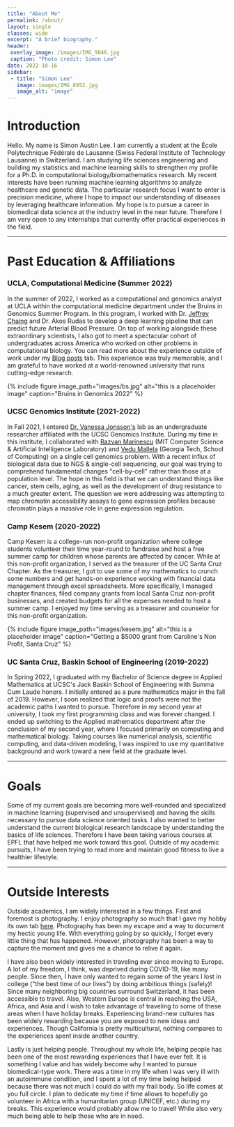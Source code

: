 ```yaml
---
title: "About Me"
permalink: /about/
layout: single
classes: wide
excerpt: "A brief biography."
header:
 overlay_image: /images/IMG_9046.jpg
 caption: "Photo credit: Simon Lee"
date: 2022-10-16
sidebar:
 - title: "Simon Lee"
   image: images/IMG_8952.jpg
   image_alt: "image"
---
```


# Introduction
 
Hello. My name is Simon Austin Lee. I am currently a student at the École Polytechnique Fédérale de Lausanne (Swiss Federal Institute of Technology Lausanne) in Switzerland. I am studying life sciences engineering and building my statistics and machine learning skills to strengthen my profile for a Ph.D. in computational biology/biomathematics research. My recent interests have been running machine learning algorithms to analyze healthcare and genetic data. The particular research focus I want to enter is precision medicine, where I hope to impact our understanding of diseases by leveraging healthcare information. My hope is to pursue a career in biomedical data science at the industry level in the near future. Therefore I am very open to any internships that currently offer practical experiences in the field.
 
---
 
# Past Education & Affiliations
 
### UCLA, Computational Medicine (Summer 2022)
 
In the summer of 2022, I worked as a computational and genomics analyst at UCLA within the computational medicine department under the Bruins in Genomics Summer Program. In this program, I worked with Dr. [Jeffrey Chaing](https://compmed.ucla.edu/member/chiang-phd) and Dr. Ákos Rudas to develop a deep learning pipeline that can predict future Arterial Blood Pressure. On top of working alongside these extraordinary scientists, I also got to meet a spectacular cohort of undergraduates across America who worked on other problems in computational biology. You can read more about the experience outside of work under my [Blog posts](https://simonlee711.github.io/blog/) tab. This experience was truly memorable, and I am grateful to have worked at a world-renowned university that runs cutting-edge research.
 
{% include figure image_path="images/bs.jpg" alt="this is a placeholder image" caption="Bruins in Genomics 2022" %}
 
### UCSC Genomics Institute (2021-2022)
 
In Fall 2021, I entered [Dr. Vanessa Jonsson's](https://jonssonlab.com/) lab as an undergraduate researcher affiliated with the UCSC Genomics Institute. During my time in this institute, I collaborated with [Razvan Marinescu](http://www.mit.edu/~razvan/) (MIT Computer Science & Artificial Intelligence Laboratory) and [Vedu Mallela](https://people.csail.mit.edu/vmallela/) (Georgia Tech, School of Computing) on a single cell genomics problem. With a recent influx of biological data due to NGS & single-cell sequencing, our goal was trying to comprehend fundamental changes "cell-by-cell" rather than those at a population level. The hope in this field is that we can understand things like cancer, stem cells, aging, as well as the development of drug resistance to a much greater extent. The question we were addressing was attempting to map chromatin accessibility assays to gene expression profiles because chromatin plays a massive role in gene expression regulation.
 
### Camp Kesem (2020-2022)

Camp Kesem is a college-run non-profit organization where college students volunteer their time year-round to fundraise and host a free summer camp for children whose parents are affected by cancer. While at this non-profit organization, I served as the treasurer of the UC Santa Cruz Chapter. As the treasurer, I got to use some of my mathematics to crunch some numbers and get hands-on experience working with financial data management through excel spreadsheets. More specifically, I managed chapter finances, filed company grants from local Santa Cruz non-profit businesses, and created budgets for all the expenses needed to host a summer camp. I enjoyed my time serving as a treasurer and counselor for this non-profit organization.

{% include figure image_path="images/kesem.jpg" alt="this is a placeholder image" caption="Getting a $5000 grant from Caroline's Non Profit, Santa Cruz" %}

 
### UC Santa Cruz, Baskin School of Engineering (2019-2022)
 
In Spring 2022, I graduated with my Bachelor of Science degree in Applied Mathematics at UCSC's Jack Baskin School of Engineering with Summa Cum Laude honors. I initially entered as a pure mathematics major in the fall of 2019. However, I soon realized that logic and proofs were not the academic paths I wanted to pursue. Therefore in my second year at university, I took my first programming class and was forever changed. I ended up switching to the Applied mathematics department after the conclusion of my second year, where I focused primarily on computing and mathematical biology. Taking courses like numerical analysis, scientific computing, and data-driven modeling, I was inspired to use my quantitative background and work toward a new field at the graduate level.
 
<!---{% include figure image_path="images/AM.jpg" alt="this is a placeholder image" caption="Applied Mathematics Pi Party" %}-->
 
 
---
 
# Goals
 
Some of my current goals are becoming more well-rounded and specialized in machine learning (supervised and unsupervised) and having the skills necessary to pursue data science oriented tasks. I also wanted to better understand the current biological research landscape by understanding the basics of life sciences. Therefore I have been taking various courses at EPFL that have helped me work toward this goal. Outside of my academic pursuits, I have been trying to read more and maintain good fitness to live a healthier lifestyle.
 
---
 
# Outside Interests
 
Outside academics, I am widely interested in a few things. First and foremost is photography. I enjoy photography so much that I gave my hobby its own tab [here](https://simonlee711.github.io/photos/). Photography has been my escape and a way to document my hectic young life. With everything going by so quickly, I forget every little thing that has happened. However, photography has been a way to capture the moment and gives me a chance to relive it again.
 
I have also been widely interested in traveling ever since moving to Europe. A lot of my freedom, I think, was deprived during COVID-19, like many people. Since then, I have only wanted to regain some of the years I lost in college ("the best time of our lives") by doing ambitious things (safely)! Since many neighboring big countries surround Switzerland, it has been accessible to travel. Also, Western Europe is central in reaching the USA, Africa, and Asia and I wish to take advantage of traveling to some of these areas when I have holiday breaks. Experiencing brand-new cultures has been widely rewarding because you are exposed to new ideas and experiences. Though California is pretty multicultural, nothing compares to the experiences spent inside another country. 

Lastly is just helping people. Throughout my whole life, helping people has been one of the most rewarding experiences that I have ever felt. It is something I value and has widely become why I wanted to pursue biomedical-type work. There was a time in my life when I was very ill with an autoimmune condition, and I spent a lot of my time being helped because there was not much I could do with my frail body. So life comes at you full circle. I plan to dedicate my time if time allows to hopefully go volunteer in Africa with a humanitarian group (UNICEF, etc.) during my breaks. This experience would probably allow me to travel! While also very much being able to help those who are in need.  
 

 
 
 

